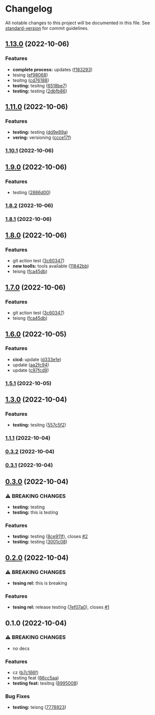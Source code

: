# Changelog

All notable changes to this project will be documented in this file. See [standard-version](https://github.com/conventional-changelog/standard-version) for commit guidelines.

## [1.13.0](https://github.com/peter-wd-1/mono-fp-ts/compare/v1.11.0...v1.13.0) (2022-10-06)


### Features

* **complete process:** updates ([f183293](https://github.com/peter-wd-1/mono-fp-ts/commit/f183293320c0daffe38e3c68b1a09d01fde16e94))
* tesing ([ef98068](https://github.com/peter-wd-1/mono-fp-ts/commit/ef980684a6a2ce1dc6744c3eeec0e607365b1d43))
* tesitng ([cd76188](https://github.com/peter-wd-1/mono-fp-ts/commit/cd761883e4ddb75b6a26dd3aa83d66879a070b71))
* **testing:** tesitng ([6518be7](https://github.com/peter-wd-1/mono-fp-ts/commit/6518be71d19551f28e7e66b7528e33fcd2926f36))
* **testing:** testing ([2dbfb86](https://github.com/peter-wd-1/mono-fp-ts/commit/2dbfb86ecd5fc7710074f4b897477e50f29cfa0b))

## [1.11.0](https://github.com/peter-wd-1/mono-fp-ts/compare/v1.10.1...v1.11.0) (2022-10-06)


### Features

* **testing:** testing ([dd9e89a](https://github.com/peter-wd-1/mono-fp-ts/commit/dd9e89aed5d01712f2723fafb14c55f7fd287345))
* **vering:** versioning ([ccce17f](https://github.com/peter-wd-1/mono-fp-ts/commit/ccce17fd39e52a4da07cb8092527342886a121f4))

### [1.10.1](https://github.com/peter-wd-1/mono-fp-ts/compare/v1.10.0...v1.10.1) (2022-10-06)

## [1.9.0](https://github.com/peter-wd-1/mono-fp-ts/compare/v1.8.2...v1.9.0) (2022-10-06)


### Features

* testing ([2886d00](https://github.com/peter-wd-1/mono-fp-ts/commit/2886d00610c43a83d385834f2414a754cb77f6ea))

### [1.8.2](https://github.com/peter-wd-1/mono-fp-ts/compare/v1.8.1...v1.8.2) (2022-10-06)

### [1.8.1](https://github.com/peter-wd-1/mono-fp-ts/compare/v1.8.0...v1.8.1) (2022-10-06)

## [1.8.0](https://github.com/peter-wd-1/mono-fp-ts/compare/v1.6.0...v1.8.0) (2022-10-06)


### Features

* git action test ([3c60347](https://github.com/peter-wd-1/mono-fp-ts/commit/3c603476497d5f14f6a620aa3daf462b28ba6a05))
* **new toolls:** tools available ([11842bb](https://github.com/peter-wd-1/mono-fp-ts/commit/11842bb850c28db3f6fa0e5cd9f06c003ed7b171))
* teisng ([fca45db](https://github.com/peter-wd-1/mono-fp-ts/commit/fca45db9f93434f311596aaa72d196a0bdaae5c0))

## [1.7.0](https://github.com/peter-wd-1/mono-fp-ts/compare/v1.6.0...v1.7.0) (2022-10-06)


### Features

* git action test ([3c60347](https://github.com/peter-wd-1/mono-fp-ts/commit/3c603476497d5f14f6a620aa3daf462b28ba6a05))
* teisng ([fca45db](https://github.com/peter-wd-1/mono-fp-ts/commit/fca45db9f93434f311596aaa72d196a0bdaae5c0))

## [1.6.0](https://github.com/peter-wd-1/mono-fp-ts/compare/v1.5.1...v1.6.0) (2022-10-05)


### Features

* **cicd:** update ([d333e1e](https://github.com/peter-wd-1/mono-fp-ts/commit/d333e1e92d29f6abb8b64e664312243796c709f2))
* update ([aa2fc94](https://github.com/peter-wd-1/mono-fp-ts/commit/aa2fc94dacf592eb82104414b7f4b74e379fd4b7))
* update ([c97fcd9](https://github.com/peter-wd-1/mono-fp-ts/commit/c97fcd93b6d4650b0e0e4c75469d311e8288e780))

### [1.5.1](https://github.com/peter-wd-1/mono-fp-ts/compare/v1.5.0...v1.5.1) (2022-10-05)

## [1.3.0](https://github.com/peter-wd-1/mono-fp-ts/compare/v1.1.1...v1.3.0) (2022-10-04)


### Features

* **testing:** tesitng ([557c5f2](https://github.com/peter-wd-1/mono-fp-ts/commit/557c5f26ae36d8dc9cc21767d187faea021236cc))

### [1.1.1](https://github.com/peter-wd-1/mono-fp-ts/compare/v1.1.0...v1.1.1) (2022-10-04)

### [0.3.2](https://github.com/peter-wd-1/mono-fp-ts/compare/v0.3.1...v0.3.2) (2022-10-04)

### [0.3.1](https://github.com/peter-wd-1/mono-fp-ts/compare/v0.3.0...v0.3.1) (2022-10-04)

## [0.3.0](https://github.com/peter-wd-1/mono-fp-ts/compare/v0.2.0...v0.3.0) (2022-10-04)


### ⚠ BREAKING CHANGES

* **testing:** testing
* **testing:** this is testing

### Features

* **testing:** testing ([8ce911f](https://github.com/peter-wd-1/mono-fp-ts/commit/8ce911faa9d68f593eb54c0d01834e72ed133124)), closes [#2](https://github.com/peter-wd-1/mono-fp-ts/issues/2)
* **testing:** testing ([3001c08](https://github.com/peter-wd-1/mono-fp-ts/commit/3001c087f8ad6e8ff1d0926b0e69479d30819421))

## [0.2.0](https://github.com/peter-wd-1/mono-fp-ts/compare/v0.1.0...v0.2.0) (2022-10-04)


### ⚠ BREAKING CHANGES

* **tesing rel:** this is breaking

### Features

* **tesing rel:** release testing ([7ef07a0](https://github.com/peter-wd-1/mono-fp-ts/commit/7ef07a0c8145b7f61000cf7ca4a12bb8ca1bb334)), closes [#1](https://github.com/peter-wd-1/mono-fp-ts/issues/1)

## 0.1.0 (2022-10-04)


### ⚠ BREAKING CHANGES

* no decs

### Features

* cz ([b7c166f](https://github.com/peter-wd-1/mono-fp-ts/commit/b7c166fc7392aedd1c010d646c0ec1282db4ddd5))
* testing feat ([66cc5aa](https://github.com/peter-wd-1/mono-fp-ts/commit/66cc5aa6aab78f8e5ae344a82415dc4840c55ff9))
* **testing feat:** tesitng ([8995008](https://github.com/peter-wd-1/mono-fp-ts/commit/89950083b35d4120262e93726bb7dabe8101c760))


### Bug Fixes

* **testing:** teisng ([7778923](https://github.com/peter-wd-1/mono-fp-ts/commit/7778923e5016959356ad282c14afc7a064cd669e))
